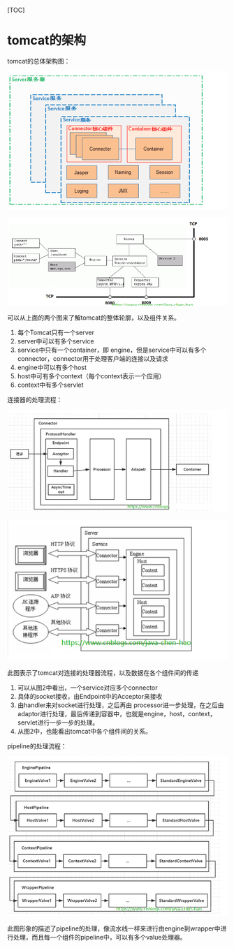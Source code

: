 [TOC]

# tomcat的架构

tomcat的总体架构图：

![](../image/tomcat/ServerContainer.png)

![](../image/tomcat/ServerContainer2.png)

可以从上面的两个图来了解tomcat的整体轮廓，以及组件关系。

1. 每个Tomcat只有一个server
2. server中可以有多个service
3. service中只有一个container，即 engine，但是service中可以有多个connector，connector用于处理客户端的连接以及请求
4. engine中可以有多个host
5. host中可有多个context（每个context表示一个应用）
6. context中有多个servlet



连接器的处理流程：

![](../image/tomcat/HttpConnector.png)

![](../image/tomcat/connectorProcess.png)

此图表示了tomcat对连接的处理器流程，以及数据在各个组件间的传递

1. 可以从图2中看出，一个service对应多个connector
2. 具体的socket接收，由Endpoint中的Acceptor来接收
3. 由handler来对socket进行处理，之后再由 processor进一步处理，在之后由 adaptor进行处理，最后传递到容器中，也就是engine，host，context，servlet进行一步一步的处理。
4. 从图2中，也能看出tomcat中各个组件间的关系。





pipeline的处理流程：

![](../image/tomcat/PipelineValue.png)

此图形象的描述了pipeline的处理，像流水线一样来进行由engine到wrapper中进行处理，而且每一个组件的pipeline中，可以有多个value处理器。










































